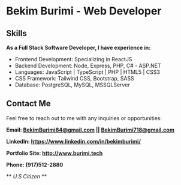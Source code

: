 # Bekim Burimi - Web Developer

## Skills
**As a Full Stack Software Developer, I have experience in:**

* Frontend Development: Specializing in ReactJS
* Backend Development: Node, Express, PHP, C# - ASP.NET
* Languages: JavaScript | TypeScript | PHP | HTML5 | CSS3
* CSS Framework: Tailwind CSS, Bootstrap, SASS
* Database: PostgreSQL, MySQL, MSSQLServer

## Contact Me

Feel free to reach out to me with any inquiries or opportunities:

**Email: BekimBurimi84@gmail.com || BekimBurimi718@gmail.com**

**LinkedIn: https://www.linkedin.com/in/bekimburimi/**

**Portfolio Site: http://www.burimi.tech**

**Phone: (917)512-2880**

** *U.S Citizen* **
